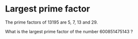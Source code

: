 Largest prime factor
====================

<p>The prime factors of 13195 are 5, 7, 13 and 29.</p>
<p>What is the largest prime factor of the number 600851475143 ?</p>
<!--
Note: This problem has been changed recently, please check that you are using the right number.
-->

